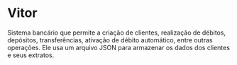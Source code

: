 # Vitor
Sistema  bancário que  permite  a  criação  de  clientes,  realização de  débitos, depósitos, transferências, ativação de débito automático, entre outras operações.  Ele usa um arquivo JSON para armazenar os dados dos clientes e seus extratos.
